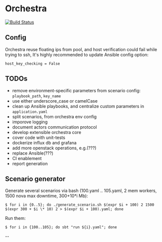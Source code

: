 # Orchestra

[![Build Status](https://travis-ci.org/timofei-durakov/orchestra.svg?branch=master)](https://travis-ci.org/timofei-durakov/orchestra)

## Config

  Orchestra reuse floating ips from pool, and host verification could fail while trying to ssh, 
  It's highly recommended to update Ansible config option:
  
  `host_key_checking = False`

## TODOs

- remove environment-specific parameters from scenario config: `playbook_path`, `key_name`
- use either underscore_case or camelCase
- clean up Ansible playbooks, and centralize custom  parameters in `application.yaml`
- split scenarios, from orchestra env config
- imporove logging
- document actors communication protocol
- develop extensible orchestra core
- cover code with unit-tests
- dockerize influx db and grafana
- add more openstack operations, e.g.(???)
- replace Ansible(???)
- CI enablement
- report generation

## Scenario generator

Generate several scenarios via bash (100.yaml .. 105.yaml, 2 mem workers, 1500 nova max downtime, 300+10*i Mb):

	$ for i in {0..5}; do ./generate_scenario.sh $(expr $i + 100) 2 1500 $(expr 300 + $i \* 10) 2 > $(expr $i + 100).yaml; done

Run them:

	$ for i in {100..105}; do sbt "run ${i}.yaml"; done

--

